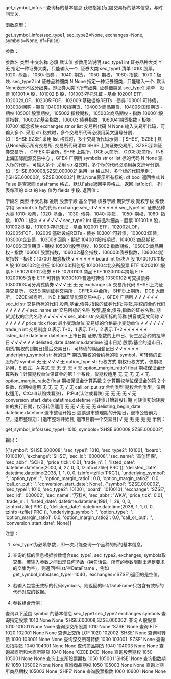 get_symbol_infos - 查询标的基本信息
获取指定(范围)交易标的基本信息，与时间无关.

函数原型：

get_symbol_infos(sec_type1, sec_type2=None, exchanges=None, symbols=None, df=False)
 
    
参数：

参数名	类型	中文名称	必填	默认值	参数用法说明
sec_type1	int	证券品种大类	Y	无	指定一种证券大类，只能输入一个. 证券大类 sec_type1 清单 1010: 股票， 1020: 基金， 1030: 债券 ， 1040: 期货， 1050: 期权， 1060: 指数，1070：板块.
sec_type2	int	证券品种细类	N	None	指定一种证券细类，只能输入一个. 默认None表示不区分细类，即证券大类下所有细类. 证券细类见 sec_type2 清单 - 股票 101001:A 股，101002:B 股，101003:存托凭证 - 基金 102001:ETF，102002:LOF，102005:FOF，102009:基础设施REITs - 债券 103001:可转债，103008:回购 - 期货 104001:股指期货，104003:商品期货，104006:国债期货 - 期权 105001:股票期权，105002:指数期权，105003:商品期权 - 指数 106001:股票指数，106002:基金指数，106003:债券指数，106004:期货指数 - 板块：107001:概念板块
exchanges	str or list	交易所代码	N	None	输入交易所代码，可输入多个. 采用 str 格式时，多个交易所代码必须用英文逗号分割，如：'SHSE,SZSE' 采用 list 格式时，多个交易所代码示例：['SHSE', 'SZSE'] 默认None表示所有交易所. 交易所代码清单 SHSE:上海证券交易所，SZSE:深圳证券交易所 ， CFFEX:中金所，SHFE:上期所，DCE:大商所， CZCE:郑商所， INE:上海国际能源交易中心 ，GFEX:广期所
symbols	str or list	标的代码	N	None	输入标的代码，可输入多个. 采用 str 格式时，多个标的代码必须用英文逗号分割，如：'SHSE.600008,SZSE.000002' 采用 list 格式时，多个标的代码示例：['SHSE.600008', 'SZSE.000002'] 默认None表示所有标的.
df	bool	返回格式	N	False	是否返回 dataframe 格式，默认False返回字典格式，返回 list[dict]， 列表每项的 dict 的 key 值为 fields 字段.
返回值：

字段名	类型	中文名称	说明	股票字段	基金字段	债券字段	期货字段	期权字段	指数字段
symbol	str	标的代码	exchange.sec_id	√	√	√	√	√	√
sec_type1	int	证券品种大类	1010: 股票，1020: 基金， 1030: 债券，1040: 期货， 1050: 期权，1060: 指数，1070：板块	√	√	√	√	√	√
sec_type2	int	证券品种细类	- 股票 101001:A 股，101002:B 股，101003:存托凭证 - 基金 102001:ETF，102002:LOF，102005:FOF，102009:基础设施REITs - 债券 103001:可转债，103003:国债，103006:企业债，103008:回购 - 期货 104001:股指期货，104003:商品期货，104006:国债期货 - 期权 105001:股票期权，105002:指数期权，105003:商品期权 - 指数 106001:股票指数，106002:基金指数，106003:债券指数，106004:期货指数 - 板块：107001:概念板块	√	√	√	√	√	√
board	int	板块	A 股 10100101:主板 A 股 10100102:创业板 10100103:科创版 10100104:北交所股票 ETF 10200101:股票 ETF 10200102:债券 ETF 10200103:商品 ETF 10200104:跨境 ETF 10200105:货币 ETF 可转债 10300101:普通可转债 10300102:可交换债券 10300103:可分离式债券	√	√	√	无	无	无
exchange	str	交易所代码	SHSE:上海证券交易所， SZSE:深圳证券交易所， CFFEX:中金所， SHFE:上期所， DCE:大商所， CZCE:郑商所， INE:上海国际能源交易中心 ，GFEX:广期所	√	√	√	√	√	√
sec_id	str	交易所标的代码	股票,基金,债券,指数的证券代码; 期货,期权的合约代码	√	√	√	√	√	√
sec_name	str	交易所标的名称	股票,基金,债券,指数的证券名称; 期货,期权的合约名称	√	√	√	√	√	√
sec_abbr	str	交易所标的简称	拼音或英文简称	√	√	√	√	√	√
price_tick	float	最小变动单位	交易标的价格最小变动单位	√	√	√	√	√	√
trade_n	int	交易制度	0 表示 T+0，1 表示 T+1，2 表示 T+2	√	√	√	√	√	√
listed_date	datetime.datetime	上市日期	证券/指数的上市日、衍生品合约的挂牌日	√	√	√	√	√	√
delisted_date	datetime.datetime	退市日期	股票/基金的退市日， 期货/期权的到期日(最后交易日)， 可转债的赎回登记日	√	√	√	√	√	√
underlying_symbol	str	标的资产	期货/期权的合约标的物 symbol，可转债的正股标的 symbol	无	无	√	√	√	无
option_type	str	行权方式	期权行权方式，仅期权适用，E:欧式，A:美式	无	无	无	无	√	无
option_margin_ratio1	float	期权保证金计算系数 1	计算期权单位保证金的第 1 个系数，仅期权适用	无	无	无	无	√	无
option_margin_ratio2	float	期权保证金计算系数 2	计算期权单位保证金的第 2 个系数，仅期权适用	无	无	无	无	√	无
call_or_put	str	合约类型	期权合约类型，仅期权适用，C:Call(认购或看涨)， P:Put(认沽或看跌)	无	无	无	无	√	无
conversion_start_date	datetime.datetime	可转债开始转股日期	可转债初始转股价的执行日期，仅可转债适用	无	无	√	无	无	无
delisting_begin_date	datetime.datetime	退市整理开始日	股票退市整理期的开始日，退市公告前为空，退市整理期：[退市整理开始日, 退市日前一个交易日]	√	无	无	无	无	无
示例：

get_symbol_infos(sec_type1=1010, symbols='SHSE.600008,SZSE.000002')
 
    
输出：

[{'symbol': 'SHSE.600008', 'sec_type1': 1010, 'sec_type2': 101001, 'board': 10100101, 'exchange': 'SHSE', 'sec_id': '600008', 'sec_name': '首创环保', 'sec_abbr': 'SCHB', 'price_tick': 0.01, 'trade_n': 1, 'listed_date': datetime.datetime(2000, 4, 27, 0, 0, tzinfo=tzfile('PRC')), 'delisted_date': datetime.datetime(2038, 1, 1, 0, 0, tzinfo=tzfile('PRC')), 'underlying_symbol': '', 'option_type': '', 'option_margin_ratio1': 0.0, 'option_margin_ratio2': 0.0, 'call_or_put': '', 'conversion_start_date': None},
 {'symbol': 'SZSE.000002', 'sec_type1': 1010, 'sec_type2': 101001, 'board': 10100101, 'exchange': 'SZSE', 'sec_id': '000002', 'sec_name': '万科A', 'sec_abbr': 'WKA', 'price_tick': 0.01, 'trade_n': 1, 'listed_date': datetime.datetime(1991, 1, 29, 0, 0, tzinfo=tzfile('PRC')), 'delisted_date': datetime.datetime(2038, 1, 1, 0, 0, tzinfo=tzfile('PRC')), 'underlying_symbol': '', 'option_type': '', 'option_margin_ratio1': 0.0, 'option_margin_ratio2': 0.0, 'call_or_put': '', 'conversion_start_date': None}]
 
    
注意：

1. sec_type1为必填参数，即一次只能查询一个品种的标的基本信息。

2. 查询的标的信息根据参数组合sec_type1, sec_type2, exchanges, symbols取交集，若输入参数之间出现任何矛盾（换句话说，所有的参数限制出满足要求的交集为空)，则返回空list/空DataFrame ，例如get_symbol_infos(sec_type1=1040，exchanges='SZSE')返回的是空值。

3. 若输入包含无效标的代码symbols，则返回的list/DataFrame只包含有效标的代码对应的数据。

4. 参数组合示例：

查询以下范围 symbol 的基本信息	sec_type1	sec_type2	exchanges	symbols
查询指定股票	1010	None	None	'SHSE.600008,SZSE.000002'
查询 A 股股票	1010	101001	None	None
查询深交所股票	1010	None	'SZSE'	None
查询 ETF	1020	102001	None	None
查询上交所 LOF	1020	102002	'SHSE'	None
查询可转债	1030	103001	None	None
查询深交所可转债	1030	103001	'SZSE'	None
查询股指期货	1040	104001	None	None
查询商品期货	1040	104003	None	None
查询郑商所和大商所期货	1040	None	'CZCE,DCE'	None
查询股票期权	1050	105001	None	None
查询上交所股票期权	1050	105001	'SHSE'	None
查询指数期权	1050	105002	None	None
查询商品期权	1050	105003	None	None
查询上期所商品期权	105003	None	'SHFE'	None
查询股票指数	1060	106001	None	None